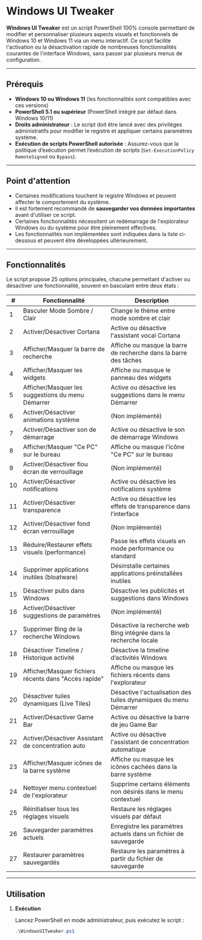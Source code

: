 # Windows UI Tweaker

**Windows UI Tweaker** est un script PowerShell 100% console permettant de modifier et personnaliser plusieurs aspects visuels et fonctionnels de Windows 10 et Windows 11 via un menu interactif. Ce script facilite l'activation ou la désactivation rapide de nombreuses fonctionnalités courantes de l'interface Windows, sans passer par plusieurs menus de configuration.

---

## Prérequis

- **Windows 10 ou Windows 11** (les fonctionnalités sont compatibles avec ces versions)
- **PowerShell 5.1 ou supérieur** (PowerShell intégré par défaut dans Windows 10/11)
- **Droits administrateur** : Le script doit être lancé avec des privilèges administratifs pour modifier le registre et appliquer certains paramètres système.
- **Exécution de scripts PowerShell autorisée** : Assurez-vous que la politique d’exécution permet l’exécution de scripts (`Set-ExecutionPolicy RemoteSigned` ou `Bypass`).

---

## Point d'attention

- Certaines modifications touchent le registre Windows et peuvent affecter le comportement du système.
- Il est fortement recommandé de **sauvegarder vos données importantes** avant d'utiliser ce script.
- Certaines fonctionnalités nécessitent un redémarrage de l'explorateur Windows ou du système pour être pleinement effectives.
- Les fonctionnalités non implémentées sont indiquées dans la liste ci-dessous et peuvent être développées ultérieurement.

---

## Fonctionnalités

Le script propose 25 options principales, chacune permettant d'activer ou désactiver une fonctionnalité, souvent en basculant entre deux états :

| #  | Fonctionnalité                                     | Description                                                      |
|-----|-------------------------------------------------|------------------------------------------------------------------|
| 1   | Basculer Mode Sombre / Clair                     | Change le thème entre mode sombre et clair                        |
| 2   | Activer/Désactiver Cortana                        | Active ou désactive l'assistant vocal Cortana                     |
| 3   | Afficher/Masquer la barre de recherche            | Affiche ou masque la barre de recherche dans la barre des tâches |
| 4   | Afficher/Masquer les widgets                      | Affiche ou masque le panneau des widgets                          |
| 5   | Afficher/Masquer les suggestions du menu Démarrer | Active ou désactive les suggestions dans le menu Démarrer        |
| 6   | Activer/Désactiver animations système             | (Non implémenté)                                                  |
| 7   | Activer/Désactiver son de démarrage                | Active ou désactive le son de démarrage Windows                   |
| 8   | Afficher/Masquer "Ce PC" sur le bureau             | Affiche ou masque l'icône "Ce PC" sur le bureau                   |
| 9   | Activer/Désactiver flou écran de verrouillage      | (Non implémenté)                                                  |
| 10  | Activer/Désactiver notifications                    | Active ou désactive les notifications système                     |
| 11  | Activer/Désactiver transparence                     | Active ou désactive les effets de transparence dans l’interface  |
| 12  | Activer/Désactiver fond écran verrouillage          | (Non implémenté)                                                  |
| 13  | Réduire/Restaurer effets visuels (performance)      | Passe les effets visuels en mode performance ou standard          |
| 14  | Supprimer applications inutiles (bloatware)          | Désinstalle certaines applications préinstallées inutiles        |
| 15  | Désactiver pubs dans Windows                          | Désactive les publicités et suggestions dans Windows              |
| 16  | Activer/Désactiver suggestions de paramètres         | (Non implémenté)                                                  |
| 17  | Supprimer Bing de la recherche Windows                | Désactive la recherche web Bing intégrée dans la recherche locale |
| 18  | Désactiver Timeline / Historique activité             | Désactive la timeline d’activités Windows                         |
| 19  | Afficher/Masquer fichiers récents dans "Accès rapide" | Affiche ou masque les fichiers récents dans l'explorateur        |
| 20  | Désactiver tuiles dynamiques (Live Tiles)              | Désactive l'actualisation des tuiles dynamiques du menu Démarrer |
| 21  | Activer/Désactiver Game Bar                             | Active ou désactive la barre de jeu Game Bar                      |
| 22  | Activer/Désactiver Assistant de concentration auto     | Active ou désactive l'assistant de concentration automatique      |
| 23  | Afficher/Masquer icônes de la barre système              | Affiche ou masque les icônes cachées dans la barre système       |
| 24  | Nettoyer menu contextuel de l'explorateur                 | Supprime certains éléments non désirés dans le menu contextuel   |
| 25  | Réinitialiser tous les réglages visuels                    | Restaure les réglages visuels par défaut                          |
| 26  | Sauvegarder paramètres actuels                              | Enregistre les paramètres actuels dans un fichier de sauvegarde  |
| 27  | Restaurer paramètres sauvegardés                            | Restaure les paramètres à partir du fichier de sauvegarde        |

---

## Utilisation

1. **Exécution**

   Lancez PowerShell en mode administrateur, puis exécutez le script :

   ```powershell
   .\WindowsUITweaker.ps1
